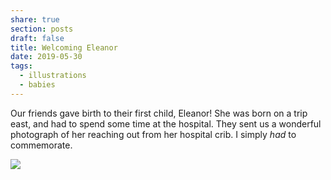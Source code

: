 ```yaml
---
share: true
section: posts
draft: false
title: Welcoming Eleanor
date: 2019-05-30
tags:
  - illustrations
  - babies
---
```



Our friends gave birth to their first child, Eleanor! She was born on a trip east, and had to spend some time at the hospital. They sent us a wonderful photograph of her reaching out from her hospital crib. I simply _had_ to commemorate.

![](https://res.cloudinary.com/dbi2zounq/image/upload/v1678368474/zinzy.website/eleanor_ygsqpp.jpg)